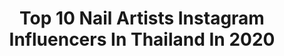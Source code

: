 ---
title: Top 10 Nail Artists Instagram Influencers In Thailand In 2020
description: >-
  Find top nail artists Instagram influencers in Thailand in 2020. Most popular hashtags: #istayhomefor #quarantine #staysafe #thailand.
platform: Instagram
profiles:
  - username: "lotte_thakorn"
    fullname: >-
      Lotte Thakorn ( ล็อตเต้ )
    location: "Thailand"
    followers: 132515
    engagement: 1150
    commentsToLikes: 0.009393
    id: ck5hcvp4ck7i70i11ry64az0o
    verified: false
    hashtags: "#loveatfirstsight, #lottesings, #venice, #partygirls"
  - username: "ssingss"
    fullname: >-
      Harit Cheewagaroon
    location: "Thailand"
    followers: 1463822
    engagement: 864
    commentsToLikes: 0.007151
    id: ck0tvajidakv00i19xvdw3cwn
    verified: true
    hashtags: "#istayhomefor, #whoareyouep4, #whoareyouep6, #oichiclub"
  - username: "peakpeemapol"
    fullname: >-
      Peemapol Panichtamrong
    location: "Thailand"
    followers: 678636
    engagement: 670
    commentsToLikes: 0.006272
    id: ck0tuuees8plf0i19t0n8vuzy
    verified: false
    hashtags: "#milrerun, #lazadathailand, #issuexlazada, #copyabangkok"
  - username: "puimekster"
    fullname: >-
      𝐏𝐮𝐢𝐦𝐞𝐤 (ปุยเมฆ) ☁️
    location: "Thailand"
    followers: 734485
    engagement: 1321
    commentsToLikes: 0.006141
    id: ck5hcvsbjk7z50i113ukfe6ou
    verified: true
    hashtags: "#happyaprilfoolsday, #whoareyou, #whoareyouep1, #carin"
  - username: "gemsstone"
    fullname: >-
      CHINNAKRIT TANASONTERACH
    location: "Thailand"
    followers: 33502
    engagement: 885
    commentsToLikes: 0.009043
    id: ck6tud64ifnp50j71ff5xpuml
    verified: false
    hashtags: "#getcloser, #enoflove, #hourglasscosmeticsthailand, #veilcollection"
  - username: "ms.curvylicious"
    fullname: >-
      | SWATI SRIVASTAVA |
    location: "Thailand"
    followers: 41421
    engagement: 146
    commentsToLikes: 0.075634
    id: ck0w051umcey00i19r2e8t873
    verified: false
    hashtags: "#throwback, #spiritualhealer, #acting, #corona"
  - username: "perthkvsr"
    fullname: >-
      Veerinsara.🌷
    location: "Thailand"
    followers: 394872
    engagement: 1475
    commentsToLikes: 0.004145
    id: ck0vx5q6nx9qu0i19xg477u0r
    verified: false
    hashtags: "#shopeefromhome, #shopeeth, #shopeeth55, #shopeethbrandsfestival"
  - username: "aniqausmanofficial"
    fullname: >-
      Aniqa Usman 🧿
    location: "Thailand"
    followers: 26869
    engagement: 134
    commentsToLikes: 0.099165
    id: ck8tdd08u2v620j78a5hylkdl
    verified: false
    hashtags: "#zhooshbrownies, #lawn2020, #elumeglaze, #pakdrama"
  - username: "benzkhaokhwan"
    fullname: >-
      ♡Khaokhwan K.
    location: "Thailand"
    followers: 190377
    engagement: 207
    commentsToLikes: 0.007577
    id: ck6uh37yu6q7q0j71ejaiybyx
    verified: true
    hashtags: "#paperoncemore, #beautypro, #ohmyterra, #glutacplus"
  - username: "zanizina"
    fullname: >-
      Zanizina
    location: "Thailand"
    followers: 535244
    engagement: 194
    commentsToLikes: 0.003537
    id: ck0w56nb325in0i196lh8krhb
    verified: false
    hashtags: "#lazada, #lazliveth, #lazadath, #pptvhd36"
---